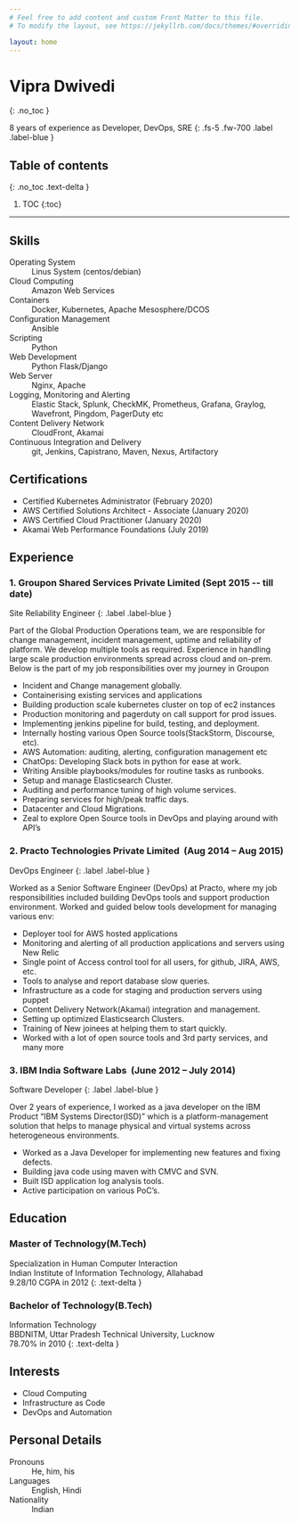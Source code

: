 ```yaml
---
# Feel free to add content and custom Front Matter to this file.
# To modify the layout, see https://jekyllrb.com/docs/themes/#overriding-theme-defaults

layout: home
---
```

# Vipra Dwivedi 
{: .no_toc }

8 years of experience as Developer, DevOps, SRE
{: .fs-5 .fw-700 .label .label-blue }

## Table of contents
{: .no_toc .text-delta }

1. TOC
{:toc}

---

## Skills

<dl>
  <dt>Operating System</dt>                      <dd>Linus System (centos/debian)</dd>
  <dt>Cloud Computing</dt>                       <dd>Amazon Web Services</dd>
  <dt>Containers</dt>                            <dd>Docker, Kubernetes, Apache Mesosphere/DCOS</dd>
  <dt>Configuration Management</dt>              <dd>Ansible</dd>
  <dt>Scripting</dt>                             <dd>Python</dd>
  <dt>Web Development</dt>                       <dd>Python Flask/Django</dd>
  <dt>Web Server</dt>                            <dd>Nginx, Apache</dd>
  <dt>Logging, Monitoring and Alerting</dt>      <dd>Elastic Stack, Splunk, CheckMK, Prometheus, Grafana, Graylog, Wavefront, Pingdom, PagerDuty etc</dd>
  <dt>Content Delivery Network</dt>              <dd>CloudFront, Akamai</dd>
  <dt>Continuous Integration and Delivery</dt>   <dd>git, Jenkins, Capistrano, Maven, Nexus, Artifactory</dd>
</dl>

## Certifications

* Certified Kubernetes Administrator (February 2020)
* AWS Certified Solutions Architect - Associate (January 2020)
* AWS Certified Cloud Practitioner (January 2020)
* Akamai Web Performance Foundations (July 2019)

## Experience

### 1. Groupon Shared Services Private Limited  (Sept 2015 -- till date)
Site Reliability Engineer
{: .label .label-blue }

Part of the Global Production Operations team, we are responsible for change management, incident management, uptime and reliability of platform. 
We develop multiple tools as required. Experience in handling large scale production environments spread across cloud and on-prem. 
Below is the part of my job responsibilities over my journey in Groupon

*  Incident and Change management globally.
*  Containerising existing services and applications
*  Building production scale kubernetes cluster on top of ec2 instances
*  Production monitoring and pagerduty on call support for prod issues.
*  Implementing jenkins pipeline for build, testing, and deployment.
*  Internally hosting various Open Source tools(StackStorm, Discourse, etc).
*  AWS Automation: auditing, alerting, configuration management etc
*  ChatOps: Developing Slack bots in python for ease at work.
*  Writing Ansible playbooks/modules for routine tasks as runbooks.
*  Setup and manage Elasticsearch Cluster.
*  Auditing and performance tuning of high volume services.
*  Preparing services for high/peak traffic days.
*  Datacenter and Cloud Migrations.
*  Zeal to explore Open Source tools in DevOps and playing around with API’s

### 2. Practo Technologies Private Limited ​ ​(Aug 2014 – Aug 2015) 
DevOps Engineer
{: .label .label-blue }

Worked as a Senior Software Engineer (DevOps) at Practo, where my job responsibilities included building DevOps tools and support production environment. 
Worked and guided below tools development for managing various env:

*  Deployer tool for AWS hosted applications
*  Monitoring and alerting of all production applications and servers using New Relic 
*  Single point of Access control tool for all users, for github, JIRA, AWS, etc.
*  Tools to analyse and report database slow queries.
*  Infrastructure as a code for staging and production servers using puppet
*  Content Delivery Network(Akamai) integration and management.
*  Setting up optimized Elasticsearch Clusters.
*  Training of New joinees at helping them to start quickly.
*  Worked with a lot of open source tools and 3rd party services, and many more


### 3. IBM India Software Labs​ ​ (June 2012 – July 2014) 
Software Developer
{: .label .label-blue }

Over 2 years of experience, I worked as a java developer on the IBM Product “IBM Systems Director(ISD)” which is a platform-management solution 
that helps to manage physical and virtual systems across heterogeneous environments.
*  Worked as a Java Developer for implementing new features and fixing defects. 
*  Building java code using maven with CMVC and SVN.
*  Built ISD application log analysis tools.
*  Active participation on various PoC’s.

## Education

### Master of Technology(M.Tech)

Specialization in Human Computer Interaction<br/>
Indian Institute of Information Technology, Allahabad<br/>
9.28/10 CGPA in 2012
{: .text-delta }

### Bachelor of Technology(B.Tech)

Information Technology<br/>
BBDNITM, Uttar Pradesh Technical University, Lucknow <br/>
78.70% in 2010
{: .text-delta }

## Interests

* Cloud Computing
* Infrastructure as Code
* DevOps and Automation

## Personal Details

<dl>
  <dt>Pronouns</dt>             <dd>He, him, his</dd>
  <dt>Languages</dt>            <dd>English, Hindi</dd>
  <dt>Nationality</dt>          <dd>Indian</dd>
</dl>
